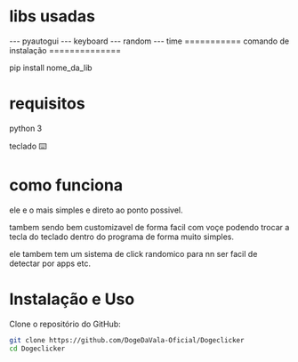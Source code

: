 # libs usadas

--- pyautogui
--- keyboard
--- random
--- time
=========== comando de instalação ==============

pip install nome_da_lib

# requisitos 

python 3

teclado ⌨️ 

# como funciona

ele e o mais simples e direto ao ponto possivel.

tambem sendo bem customizavel de forma facil
com voçe podendo trocar a tecla do teclado 
dentro do programa de forma muito simples.

ele tambem tem um sistema de click randomico
para nn ser facil de detectar por apps etc.

# Instalação e Uso

Clone o repositório do GitHub:
   ```bash
   git clone https://github.com/DogeDaVala-Oficial/Dogeclicker
   cd Dogeclicker
